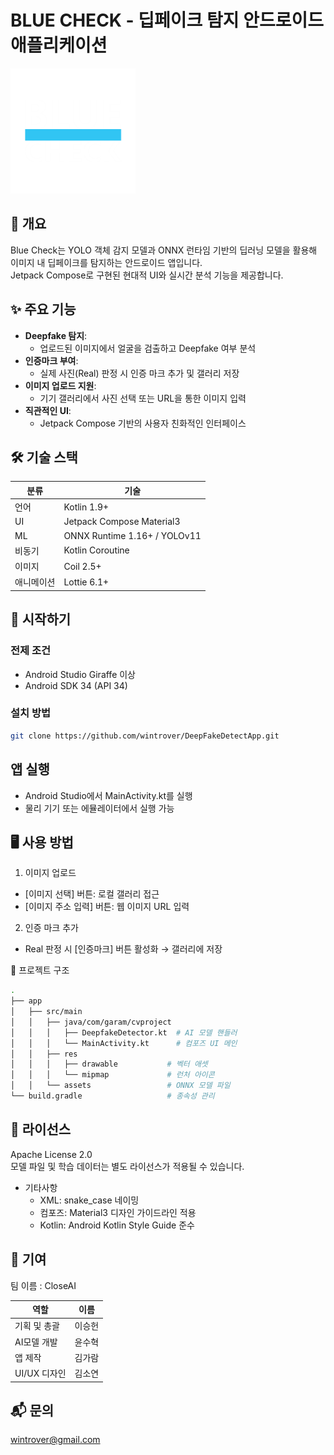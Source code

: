 # BLUE CHECK - 딥페이크 탐지 안드로이드 애플리케이션

<img src="app/src/main/res/drawable/logo2.png" alt="Project Logo" style="width:200px; height:auto;"/>

## 📖 개요
Blue Check는 YOLO 객체 감지 모델과 ONNX 런타임 기반의 딥러닝 모델을 활용해 이미지 내 딥페이크를 탐지하는 안드로이드 앱입니다. </br>
Jetpack Compose로 구현된 현대적 UI와 실시간 분석 기능을 제공합니다.

## ✨ 주요 기능
- **Deepfake 탐지**:
  - 업로드된 이미지에서 얼굴을 검출하고 Deepfake 여부 분석
- **인증마크 부여**:
  - 실제 사진(Real) 판정 시 인증 마크 추가 및 갤러리 저장
- **이미지 업로드 지원**:
  - 기기 갤러리에서 사진 선택 또는 URL을 통한 이미지 입력
- **직관적인 UI**:
  - Jetpack Compose 기반의 사용자 친화적인 인터페이스

## 🛠 기술 스택
| 분류 | 기술 |
|------|------|
| 언어 | Kotlin 1.9+ |
| UI | Jetpack Compose Material3 |
| ML | ONNX Runtime 1.16+ / YOLOv11 |
| 비동기 | Kotlin Coroutine |
| 이미지 | Coil 2.5+ |
| 애니메이션 | Lottie 6.1+ |

## 🚀 시작하기
### 전제 조건
- Android Studio Giraffe 이상
- Android SDK 34 (API 34)

### 설치 방법
```bash
git clone https://github.com/wintrover/DeepFakeDetectApp.git
```

## 앱 실행
- Android Studio에서 MainActivity.kt를 실행
- 물리 기기 또는 에뮬레이터에서 실행 가능

## 🖥 사용 방법
1. 이미지 업로드
- [이미지 선택] 버튼: 로컬 갤러리 접근
- [이미지 주소 입력] 버튼: 웹 이미지 URL 입력
2. 인증 마크 추가
- Real 판정 시 [인증마크] 버튼 활성화 → 갤러리에 저장

📁 프로젝트 구조
```bash
.
├── app
│   ├── src/main
│   │   ├── java/com/garam/cvproject
│   │   │   ├── DeepfakeDetector.kt  # AI 모델 핸들러
│   │   │   └── MainActivity.kt      # 컴포즈 UI 메인
│   │   ├── res
│   │   │   ├── drawable           # 벡터 애셋
│   │   │   └── mipmap             # 런처 아이콘
│   │   └── assets                 # ONNX 모델 파일
└── build.gradle                   # 종속성 관리
```

## 📄 라이선스
Apache License 2.0 </br>
모델 파일 및 학습 데이터는 별도 라이선스가 적용될 수 있습니다.
- 기타사항
  - XML: snake_case 네이밍
  - 컴포즈: Material3 디자인 가이드라인 적용
  - Kotlin: Android Kotlin Style Guide 준수
    
## 🤝 기여
팀 이름 : CloseAI

| 역할 | 이름 |
|------|------|
| 기획 및 총괄 | 이승헌 |
| AI모델 개발 | 윤수혁 |
| 앱 제작 | 김가람 |
| UI/UX 디자인 | 김소연 |

## 📬 문의
wintrover@gmail.com </br>
